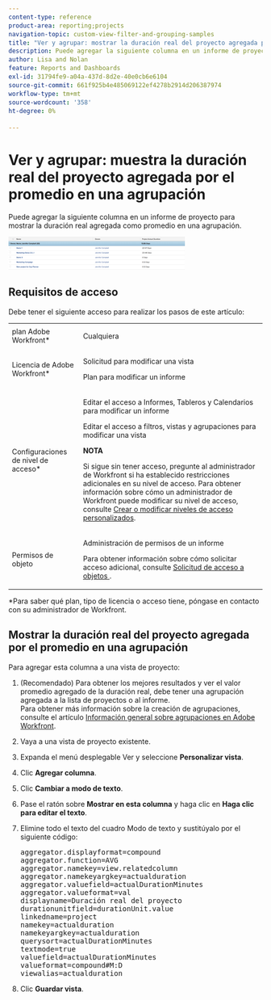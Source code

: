```yaml
---
content-type: reference
product-area: reporting;projects
navigation-topic: custom-view-filter-and-grouping-samples
title: "Ver y agrupar: mostrar la duración real del proyecto agregada por el promedio en una agrupación"
description: Puede agregar la siguiente columna en un informe de proyecto para mostrar la duración real agregada como promedio en una agrupación.
author: Lisa and Nolan
feature: Reports and Dashboards
exl-id: 31794fe9-a04a-437d-8d2e-40e0cb6e6104
source-git-commit: 661f925b4e485069122ef4278b2914d206387974
workflow-type: tm+mt
source-wordcount: '358'
ht-degree: 0%

---
```


# Ver y agrupar: muestra la duración real del proyecto agregada por el promedio en una agrupación

Puede agregar la siguiente columna en un informe de proyecto para mostrar la duración real agregada como promedio en una agrupación.

![project_with_aggregate_actual_duration_in_grouping_view.png](assets/project-with-aggregate-actual-duration-in-grouping-view-350x65.png)

## Requisitos de acceso

Debe tener el siguiente acceso para realizar los pasos de este artículo:

<table style="table-layout:auto"> 
 <col> 
 <col> 
 <tbody> 
  <tr> 
   <td role="rowheader">plan Adobe Workfront*</td> 
   <td> <p>Cualquiera</p> </td> 
  </tr> 
  <tr> 
   <td role="rowheader">Licencia de Adobe Workfront*</td> 
   <td> <p>Solicitud para modificar una vista </p>
   <p>Plan para modificar un informe</p> </td> 
  </tr> 
  <tr> 
   <td role="rowheader">Configuraciones de nivel de acceso*</td> 
   <td> <p>Editar el acceso a Informes, Tableros y Calendarios para modificar un informe</p> <p>Editar el acceso a filtros, vistas y agrupaciones para modificar una vista</p> <p><b>NOTA</b>

Si sigue sin tener acceso, pregunte al administrador de Workfront si ha establecido restricciones adicionales en su nivel de acceso. Para obtener información sobre cómo un administrador de Workfront puede modificar su nivel de acceso, consulte <a href="../../../administration-and-setup/add-users/configure-and-grant-access/create-modify-access-levels.md" class="MCXref xref">Crear o modificar niveles de acceso personalizados</a>.</p> </td>
</tr> 
  <tr> 
   <td role="rowheader">Permisos de objeto</td> 
   <td> <p>Administración de permisos de un informe</p> <p>Para obtener información sobre cómo solicitar acceso adicional, consulte <a href="../../../workfront-basics/grant-and-request-access-to-objects/request-access.md" class="MCXref xref">Solicitud de acceso a objetos </a>.</p> </td> 
  </tr> 
 </tbody> 
</table>

&#42;Para saber qué plan, tipo de licencia o acceso tiene, póngase en contacto con su administrador de Workfront.

## Mostrar la duración real del proyecto agregada por el promedio en una agrupación

Para agregar esta columna a una vista de proyecto:

1. (Recomendado) Para obtener los mejores resultados y ver el valor promedio agregado de la duración real, debe tener una agrupación agregada a la lista de proyectos o al informe.\
   Para obtener más información sobre la creación de agrupaciones, consulte el artículo [Información general sobre agrupaciones en Adobe Workfront](../../../reports-and-dashboards/reports/reporting-elements/groupings-overview.md).

1. Vaya a una vista de proyecto existente.
1. Expanda el menú desplegable Ver y seleccione **Personalizar vista**.
1. Clic **Agregar columna**.
1. Clic **Cambiar a modo de texto**.
1. Pase el ratón sobre **Mostrar en esta columna** y haga clic en **Haga clic para editar el texto**.

1. Elimine todo el texto del cuadro Modo de texto y sustitúyalo por el siguiente código:

   <pre>aggregator.displayformat=compound <br>aggregator.function=AVG <br>aggregator.namekey=view.relatedcolumn <br>aggregator.namekeyargkey=actualduration <br>aggregator.valuefield=actualDurationMinutes <br>aggregator.valueformat=val <br>displayname=Duración real del proyecto <br>durationunitfield=durationUnit.value <br>linkedname=project <br>namekey=actualduration <br>namekeyargkey=actualduration <br>querysort=actualDurationMinutes <br>textmode=true <br>valuefield=actualDurationMinutes <br>valueformat=compound#M:D <br>viewalias=actualduration</pre>

1. Clic **Guardar vista**.
